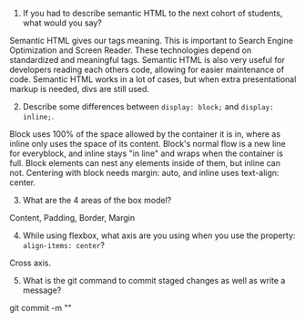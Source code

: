 1. If you had to describe semantic HTML to the next cohort of students, what would you say?

Semantic HTML gives our tags meaning. This is important to Search Engine Optimization and Screen Reader. These technologies depend on standardized and meaningful tags. Semantic HTML is also very useful for developers reading each others code, allowing for easier maintenance of code. Semantic HTML works in a lot of cases, but when extra presentational markup is needed, divs are still used.

2. Describe some differences between ```display: block;``` and ```display: inline;```.

Block uses 100% of the space allowed by the container it is in, where as inline only uses the space of its content. Block's normal flow is a new line for everyblock, and inline stays "in line" and wraps when the container is full. Block elements can nest any elements inside of them, but inline can not. Centering with block needs margin: auto, and inline uses text-align: center.

3. What are the 4 areas of the box model?

Content, Padding, Border, Margin

4. While using flexbox, what axis are you using when you use the property: ```align-items: center```?

Cross axis.

5. What is the git command to commit staged changes as well as write a message? 

git commit -m "<message>"
